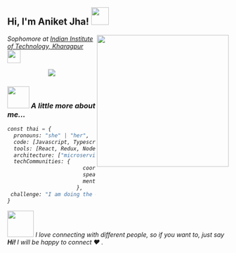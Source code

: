 <h2> Hi, I'm Aniket Jha! <img src="https://media.giphy.com/media/xT9IgB5Q6QYqarxeIU/giphy.gif" width="40"></h2>
<img align='right' src="https://media.giphy.com/media/nm6266UyRc2EnfpAo8/giphy.gif" width="300">
<p><em>Sophomore at <a href="http://iitkgp.ac.in">Indian Institute of Technology, Kharagpur</a><img src="https://media.giphy.com/media/5cFJUyNUYbiwNuO8L7/giphy.gif" width="30"</p>

<p align="center">
  <a href="https://andyruwruw.vercel.app/api/now-playing?open">
    <!-- Music bars move to the beat and are colored based on the track's happiness, danceability and energy! -->
    <img src="https://andyruwruw.vercel.app/api/now-playing">
  </a>
</p>

<a href="https://www.linkedin.com/in/aniketjha646"><i class="ri-linkedin-box-fill"></i></a>


### <img src="https://media.giphy.com/media/XEOKyyyO3N91igSmnk/giphy.gif" width="50"> A little more about me...  

```python
const thai = {
  pronouns: "she" | "her",
  code: [Javascript, Typescript, HTML, CSS, Ruby, Python, Java],
  tools: [React, Redux, Node, Storybook, Styled-Components, Jest, Docker],
  architecture: ["microservices", "event-driven", "design system pattern"],
  techCommunities: {
                        coorganizer: "AfroPython",
                        speaker: "Latinity",
                        mentor: "EducaTRANSforma"
                      },
 challenge: "I am doing the #100DaysOfCode challenge focused on react and typescript"
}
```

<img src="https://media.giphy.com/media/QAVANA01VdhOeOFJ5k/giphy.gif" width="60"> I love connecting with different people, so if you want to, just say <b>Hi! </b> I will be happy to connect :heart: .
